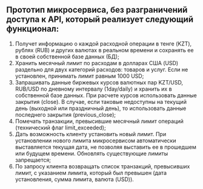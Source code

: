 ## Прототип микросервиса, без разграничений доступа к API, который реализует следующий функционал:
1. Получет информацию о каждой расходной операции в тенге (KZT), рублях (RUB)
   и других валютах в реальном времени и сохранять ее в своей собственной базе
   данных (БД);
2. Хранить месячный лимит по расходам в долларах США (USD) раздельно для двух
   категорий расходов: товаров и услуг. Если не установлен, принимать лимит равным
   1000 USD;
3. Запрашивать данные биржевых курсов валютных пар KZT/USD, RUB/USD по
   дневному интервалу (1day/daily) и хранить их в собственной базе данных. При
   расчете курсов использовать данные закрытия (close). В случае, если таковые
   недоступны на текущий день (выходной или праздничный день), то использовать
   данные последнего закрытия (previous_close);
4. Помечать транзакции, превысившие месячный лимит операций (технический флаг
   limit_exceeded);
5. Дать возможность клиенту установить новый лимит. При установлении нового
   лимита микросервисом автоматически выставляется текущая дата, не позволяя
   выставить ее в прошедшем или будущем времени. Обновлять существующие
   лимиты запрещается;
6. По запросу клиента возвращать список транзакций, превысивших лимит, с
   указанием лимита, который был превышен (дата установления, сумма лимита,
   валюта (USD)).